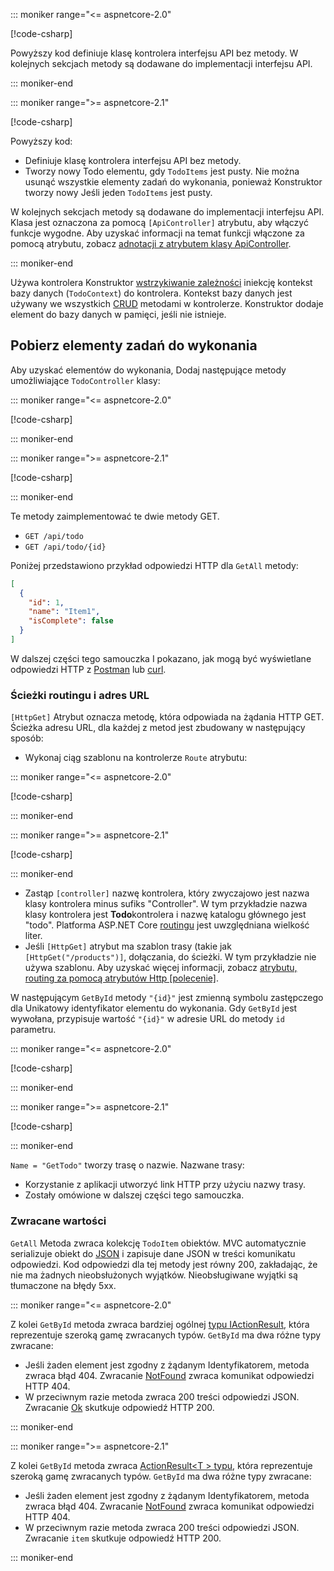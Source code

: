 ::: moniker range="<= aspnetcore-2.0"

[!code-csharp[](../../tutorials/first-web-api/samples/2.0/TodoApi/Controllers/TodoController2.cs?name=snippet_todo1)]

Powyższy kod definiuje klasę kontrolera interfejsu API bez metody. W kolejnych sekcjach metody są dodawane do implementacji interfejsu API.

::: moniker-end

::: moniker range=">= aspnetcore-2.1"

[!code-csharp[](../../tutorials/first-web-api/samples/2.1/TodoApi/Controllers/TodoController2.cs?name=snippet_todo1)]

Powyższy kod:

* Definiuje klasę kontrolera interfejsu API bez metody.
* Tworzy nowy Todo elementu, gdy `TodoItems` jest pusty. Nie można usunąć wszystkie elementy zadań do wykonania, ponieważ Konstruktor tworzy nowy Jeśli jeden `TodoItems` jest pusty.

W kolejnych sekcjach metody są dodawane do implementacji interfejsu API. Klasa jest oznaczona za pomocą `[ApiController]` atrybutu, aby włączyć funkcje wygodne. Aby uzyskać informacji na temat funkcji włączone za pomocą atrybutu, zobacz [adnotacji z atrybutem klasy ApiController](xref:web-api/index#annotation-with-apicontroller-attribute).

::: moniker-end

Używa kontrolera Konstruktor [wstrzykiwanie zależności](xref:fundamentals/dependency-injection) iniekcję kontekst bazy danych (`TodoContext`) do kontrolera. Kontekst bazy danych jest używany we wszystkich [CRUD](https://wikipedia.org/wiki/Create,_read,_update_and_delete) metodami w kontrolerze. Konstruktor dodaje element do bazy danych w pamięci, jeśli nie istnieje.

## <a name="get-to-do-items"></a>Pobierz elementy zadań do wykonania

Aby uzyskać elementów do wykonania, Dodaj następujące metody umożliwiające `TodoController` klasy:

::: moniker range="<= aspnetcore-2.0"

[!code-csharp[](../../tutorials/first-web-api/samples/2.0/TodoApi/Controllers/TodoController.cs?name=snippet_GetAll)]

::: moniker-end

::: moniker range=">= aspnetcore-2.1"

[!code-csharp[](../../tutorials/first-web-api/samples/2.1/TodoApi/Controllers/TodoController.cs?name=snippet_GetAll)]

::: moniker-end

Te metody zaimplementować te dwie metody GET.

* `GET /api/todo`
* `GET /api/todo/{id}`

Poniżej przedstawiono przykład odpowiedzi HTTP dla `GetAll` metody:

```json
[
  {
    "id": 1,
    "name": "Item1",
    "isComplete": false
  }
]
```

W dalszej części tego samouczka I pokazano, jak mogą być wyświetlane odpowiedzi HTTP z [Postman](https://www.getpostman.com/) lub [curl](https://curl.haxx.se/docs/manpage.html).

### <a name="routing-and-url-paths"></a>Ścieżki routingu i adres URL

`[HttpGet]` Atrybut oznacza metodę, która odpowiada na żądania HTTP GET. Ścieżka adresu URL, dla każdej z metod jest zbudowany w następujący sposób:

* Wykonaj ciąg szablonu na kontrolerze `Route` atrybutu:

::: moniker range="<= aspnetcore-2.0"

[!code-csharp[](../../tutorials/first-web-api/samples/2.0/TodoApi/Controllers/TodoController.cs?name=TodoController&highlight=3)]

::: moniker-end

::: moniker range=">= aspnetcore-2.1"

[!code-csharp[](../../tutorials/first-web-api/samples/2.1/TodoApi/Controllers/TodoController.cs?name=TodoController&highlight=3)]

::: moniker-end

* Zastąp `[controller]` nazwę kontrolera, który zwyczajowo jest nazwa klasy kontrolera minus sufiks "Controller". W tym przykładzie nazwa klasy kontrolera jest **Todo**kontrolera i nazwę katalogu głównego jest "todo". Platforma ASP.NET Core [routingu](xref:mvc/controllers/routing) jest uwzględniana wielkość liter.
* Jeśli `[HttpGet]` atrybut ma szablon trasy (takie jak `[HttpGet("/products")]`, dołączania, do ścieżki. W tym przykładzie nie używa szablonu. Aby uzyskać więcej informacji, zobacz [atrybutu, routing za pomocą atrybutów Http [polecenie]](xref:mvc/controllers/routing#attribute-routing-with-httpverb-attributes).

W następującym `GetById` metody `"{id}"` jest zmienną symbolu zastępczego dla Unikatowy identyfikator elementu do wykonania. Gdy `GetById` jest wywołana, przypisuje wartość `"{id}"` w adresie URL do metody `id` parametru.

::: moniker range="<= aspnetcore-2.0"

[!code-csharp[](../../tutorials/first-web-api/samples/2.0/TodoApi/Controllers/TodoController.cs?name=snippet_GetByID&highlight=1-2)]

::: moniker-end

::: moniker range=">= aspnetcore-2.1"

[!code-csharp[](../../tutorials/first-web-api/samples/2.1/TodoApi/Controllers/TodoController.cs?name=snippet_GetByID&highlight=1-2)]

::: moniker-end

`Name = "GetTodo"` tworzy trasę o nazwie. Nazwane trasy:

* Korzystanie z aplikacji utworzyć link HTTP przy użyciu nazwy trasy.
* Zostały omówione w dalszej części tego samouczka.

### <a name="return-values"></a>Zwracane wartości

`GetAll` Metoda zwraca kolekcję `TodoItem` obiektów. MVC automatycznie serializuje obiekt do [JSON](https://www.json.org/) i zapisuje dane JSON w treści komunikatu odpowiedzi. Kod odpowiedzi dla tej metody jest równy 200, zakładając, że nie ma żadnych nieobsłużonych wyjątków. Nieobsługiwane wyjątki są tłumaczone na błędy 5xx.

::: moniker range="<= aspnetcore-2.0"

Z kolei `GetById` metoda zwraca bardziej ogólnej [typu IActionResult](xref:web-api/action-return-types#iactionresult-type), która reprezentuje szeroką gamę zwracanych typów. `GetById` ma dwa różne typy zwracane:

* Jeśli żaden element jest zgodny z żądanym Identyfikatorem, metoda zwraca błąd 404. Zwracanie [NotFound](/dotnet/api/microsoft.aspnetcore.mvc.controllerbase.notfound) zwraca komunikat odpowiedzi HTTP 404.
* W przeciwnym razie metoda zwraca 200 treści odpowiedzi JSON. Zwracanie [Ok](/dotnet/api/microsoft.aspnetcore.mvc.controllerbase.ok) skutkuje odpowiedź HTTP 200.

::: moniker-end

::: moniker range=">= aspnetcore-2.1"

Z kolei `GetById` metoda zwraca [ActionResult\<T > typu](xref:web-api/action-return-types#actionresultt-type), która reprezentuje szeroką gamę zwracanych typów. `GetById` ma dwa różne typy zwracane:

* Jeśli żaden element jest zgodny z żądanym Identyfikatorem, metoda zwraca błąd 404. Zwracanie [NotFound](/dotnet/api/microsoft.aspnetcore.mvc.controllerbase.notfound) zwraca komunikat odpowiedzi HTTP 404.
* W przeciwnym razie metoda zwraca 200 treści odpowiedzi JSON. Zwracanie `item` skutkuje odpowiedź HTTP 200.

::: moniker-end
